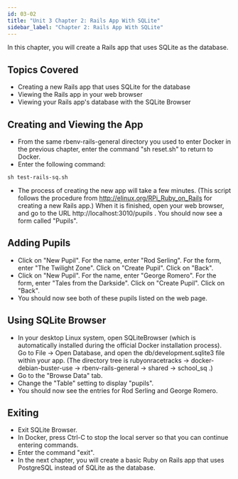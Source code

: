 ```yaml
---
id: 03-02
title: "Unit 3 Chapter 2: Rails App With SQLite"
sidebar_label: "Chapter 2: Rails App With SQLite"
---
```


In this chapter, you will create a Rails app that uses SQLite as the database.

## Topics Covered
* Creating a new Rails app that uses SQLite for the database
* Viewing the Rails app in your web browser
* Viewing your Rails app's database with the SQLite Browser

## Creating and Viewing the App
* From the same rbenv-rails-general directory you used to enter Docker in the previous chapter, enter the command "sh reset.sh" to return to Docker.
* Enter the following command:
```
sh test-rails-sq.sh
```
* The process of creating the new app will take a few minutes.  (This script follows the procedure from http://elinux.org/RPi_Ruby_on_Rails for creating a new Rails app.)  When it is finished, open your web browser, and go to the URL http://localhost:3010/pupils .  You should now see a form called "Pupils".

## Adding Pupils
* Click on "New Pupil".  For the name, enter "Rod Serling".  For the form, enter "The Twilight Zone".  Click on "Create Pupil".  Click on "Back".
* Click on "New Pupil".  For the name, enter "George Romero".  For the form, enter "Tales from the Darkside".  Click on "Create Pupil".  Click on "Back".
* You should now see both of these pupils listed on the web page.

## Using SQLite Browser
* In your desktop Linux system, open SQLiteBrowser (which is automatically installed during the official Docker installation process).  Go to File -> Open Database, and open the db/development.sqlite3 file within your app.  (The directory tree is rubyonracetracks -> docker-debian-buster-use -> rbenv-rails-general -> shared -> school_sq .)
* Go to the "Browse Data" tab.
* Change the "Table" setting to display "pupils".
* You should now see the entries for Rod Serling and George Romero.

## Exiting
* Exit SQLite Browser.
* In Docker, press Ctrl-C to stop the local server so that you can continue entering commands.
* Enter the command "exit".
* In the next chapter, you will create a basic Ruby on Rails app that uses PostgreSQL instead of SQLite as the database.
